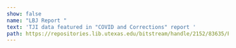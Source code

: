 ```yaml
---
show: false
name: "LBJ Report "
text: 'TJI data featured in "COVID and Corrections" report '
path: https://repositories.lib.utexas.edu/bitstream/handle/2152/83635/Profile%20of%20COVID%20deaths%20in%20custody.pdf?sequence=6&isAllowed=y
---
```

